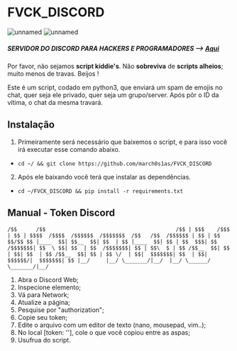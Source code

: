 # FVCK_DISCORD
![unnamed](https://i.imgur.com/q7Xg00T.png)
![unnamed](https://i.imgur.com/TcTMBco.png)

##### SERVIDOR DO DISCORD PARA HACKERS E PROGRAMADORES --> [**Aqui**](https://discord.gg/v5d3PZ9)

Por favor, não sejamos **script kiddie's**. Não **sobreviva** de **scripts alheios**; muito menos de travas. Beijos ! 

Este é um script, codado em python3, que enviará um spam de emojis no chat, quer seja ele privado, quer seja um grupo/server.
Após pôr o ID da vítima, o chat da mesma travará.

## Instalação
1. Primeiramente será necessário que baixemos o script, e para isso você irá executar esse comando abaixo.
- `cd ~/ && git clone https://github.com/march0s1as/FVCK_DISCORD`

2. Após ele baixando você terá que instalar as dependências.
- `cd ~/FVCK_DISCORD && pip install -r requirements.txt`

## Manual - Token Discord
`
 /$$      /$$                                         /$$
| $$$    /$$$                                        | $$
| $$$$  /$$$$  /$$$$$$  /$$$$$$$  /$$   /$$  /$$$$$$ | $$
| $$ $$/$$ $$ |____  $$| $$__  $$| $$  | $$ |____  $$| $$
| $$  $$$| $$  /$$$$$$$| $$  \ $$| $$  | $$  /$$$$$$$| $$
| $$\  $ | $$ /$$__  $$| $$  | $$| $$  | $$ /$$__  $$| $$
| $$ \/  | $$|  $$$$$$$| $$  | $$|  $$$$$$/|  $$$$$$$| $$
|__/     |__/ \_______/|__/  |__/ \______/  \_______/|__/ 
`

1. Abra o Discord Web;
2. Inspecione elemento;
3. Vá para Network;
4. Atualize a página;
5. Pesquise por "authorization";
6. Copie seu token;
7. Edite o arquivo com um editor de texto (nano, mousepad, vim..);
8. No local [token: ''], cole o que você copiou entre as aspas;
9. Usufrua do script.